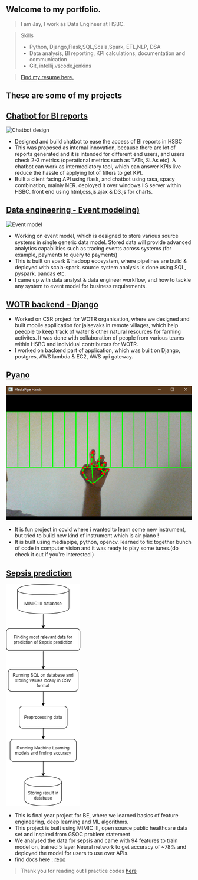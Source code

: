 ## Welcome to my portfolio. 
> I am Jay, I work as Data Engineer at HSBC. 

> Skills
> - Python, Django,Flask,SQL,Scala,Spark, ETL,NLP, DSA
> - Data analysis, BI reporting, KPI calculations, documentation and communication 
> - Git, intellij,vscode,jenkins

> [Find my resume here.](https://drive.google.com/file/d/1AeTIJHB9wTVs4M9Pnq7sJn8PXB-KyJgb/view) 
>
## These are some of my projects

## [Chatbot for BI reports](https://github.com/jaykhatri0875) 
![Chatbot design]()
* Designed and build chatbot to ease the access of BI reports in HSBC
* This was proposed as internal innovation, because there are lot of reports generated and it is intended for different end users, and users check 2-3 metrics (operational metrics such as TATs, SLAs etc). A chatbot can work as intermediatory tool, which can answer KPIs live reduce the hassle of applying lot of filters to get KPI. 
* Built a client facing API using flask, and chatbot using rasa, spacy combination, mainly NER. deployed it over windows IIS server within HSBC. front end using html,css,js,ajax & D3.js for charts. 

## [Data engineering - Event modeling)](https://github.com/jaykhatri0875)
![Event model]()
* Working on event model, which is designed to store various source systems in single generic data model. Stored data will provide advanced analytics capabilities such as tracing events across systems (for example, payments to query to payments)
* This is built on spark & hadoop ecosystem, where pipelines are build & deployed with scala-spark. source system analysis is done using SQL, pyspark, pandas etc. 
* I came up with data analyst & data engineer workflow, and how to tackle any system to event model for business requirements. 

## [WOTR backend - Django](https://github.com/jaykhatri0875) 
* Worked on CSR project for WOTR organisation, where we designed and built mobile appllication for jalsevaks in remote villages, which help peeople to keep track of water & other natural resources for farming activites. It was done with collaboration of people from various teams within HSBC and individual contributors for WOTR.
* I worked on backend part of application, which was built on Django, postgres, AWS lambda & EC2, AWS api gateway. 

## [Pyano](https://github.com/jaykhatri0875/pyano)
![Pyano](https://github.com/jaykhatri0875/pyano/blob/master/sample/pressed.png)
* It is fun project in covid where i wanted to learn some new instrument, but tried to build new kind of instrument which is air piano !
* It is built using mediapipe, python, opencv. learned to fix together bunch of code in computer vision and it was ready to play some tunes.(do check it out if you're interested ) 

## [Sepsis prediction](https://www.youtube.com/watch?v=FO7qGea7saE&ab_channel=jaykhatri)
![flowchart](https://github.com/jaykhatri0875/jay-khatri-portfolio/blob/main/flowdiagram.png)
* This is final year project for BE, where we learned basics of feature engineering, deep learning and ML algorithms. 
* This project is built using MIMIC III, open source public healthcare data set and inspired from GSOC problem statement
* We analysed the data for sepsis and came with 94 features to train model on, trained 5 layer Neural network to get accuracy of ~78% and deployed the model for users to use over APIs. 
* find docs here : [repo](https://github.com/AdarshShah/final-year-project)

> Thank you for reading out
> I practice codes [here](https://github.com/jaykhatri0875/DSA-implementation)
